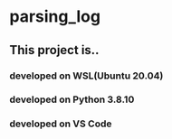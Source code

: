 # parsing_log

## This project is..
### developed on WSL(Ubuntu 20.04)
### developed on Python 3.8.10
### developed on VS Code 
